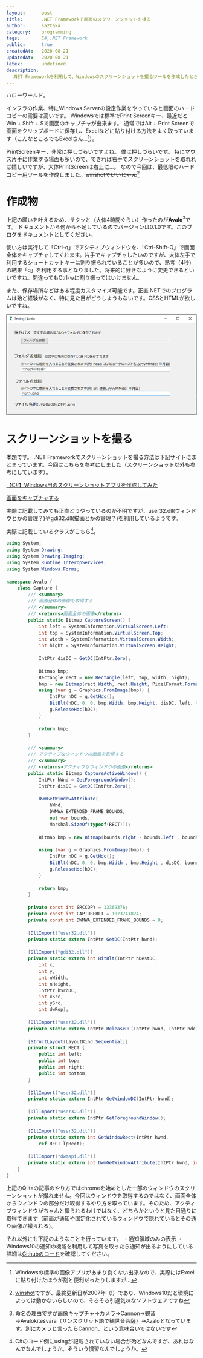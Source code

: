 ```yaml
---
layout:      post
title:       .NET Frameworkで画面のスクリーンショットを撮る
author:      sa2taka
category:    programming
tags:        C#,.NET Framework
public:      true
createdAt:   2020-08-21
updatedAt:   2020-08-21
latex:       undefined
description:
  .NET Frameworkを利用して、Windowsのスクリーンショットを撮るツールを作成したときの記録です。  
---
```


ハローワールド。

インフラの作業、特にWindows Serverの設定作業をやっていると画面のハードコピーの需要は高いです。
Windowsでは標準でPrint Screenキー、最近だとWin + Shift + Sで画面のキャプチャが出来ます。
通常ではAlt + Print Screenで画面をクリップボードに保存し、Excelなどに貼り付ける方法をよく取っています（こんなところでもExcelさん...[^hardcopy-with-excel]）。

[^hardcopy-with-excel]:Windowsの標準の画像アプリがあまり良くない出来なので、実際にはExcelに貼り付けたほうが割と便利だったりしますが...

PrintScreenキー、非常に押しづらいですよね。
僕は押しづらいです。
特にマウス片手に作業する場面も多いので、できれば右手でスクリーンショットを取れれば嬉しいですが、大体PrintScreenは右上に...。
なので今回は、最低限のハードコピー用ツールを作成しました。~~winshotでいいじゃん[^winshot]~~

[^winshot]: [winshot](http://www.woodybells.com/winshot.html)ですが、最終更新日が2007年（!）であり、Windows10だと環境によっては動かないらしいので、そろそろ引退気味なソフトウェアですね

# 作成物

上記の願いを叶えるため、サクッと（大体4時間ぐらい）作ったのが[**Avalo**](https://github.com/sa2taka/Avalo/releases)[^avalo]です。
ドキュメントから何から不足しているのでバージョンは0.1.0です。このブログをドキュメントとしてください。

[^avalo]: 命名の理由ですが画像キャプチャ→カメラ→Cannon→観音→Avalokiteśvara（サンスクリット語で観世音菩薩）→Avaloとなっています。別にカメラと言ったらCannon、という意味合いではないです

使い方は実行して「Ctrl-q」でアクティブウィンドウを、「Ctrl-Shift-Q」で画面全体をキャプチャしてくれます。片手でキャプチャしたいのですが、大体左手で利用するショートカットキーは割り振られていることが多いので、熟考（4秒）の結果「q」を利用する事となりました。将来的に好きなように変更できるといいですね。間違ってもCtrl-wに割り振ってはいけません。

また、保存場所などはある程度カスタマイズ可能です。正直.NETでのプログラムは殆ど経験がなく、特に見た目がどうしようもないです。CSSとHTMLが欲しいですね。

![Avaloの設定画面](../_images/Avalo-Setting.png)

# スクリーンショットを撮る

本題です。
.NET Frameworkでスクリーンショットを撮る方法は下記サイトにまとまっています。今回はこちらを参考にしました（スクリーンショット以外も参考にしています）。

[【C#】Windows用のスクリーンショットアプリを作成してみた](https://qiita.com/nemutas/items/dda1737346baa809e6f3#%E3%81%99%E3%81%B9%E3%81%A6%E3%81%AE%E3%83%87%E3%82%A3%E3%82%B9%E3%83%97%E3%83%AC%E3%82%A4%E3%82%921%E6%9E%9A%E3%82%B9%E3%82%AF%E3%82%B7%E3%83%A7%E3%81%A8%E3%81%97%E3%81%A6%E6%92%AE%E3%82%8B)

[画面をキャプチャする](https://dobon.net/vb/dotnet/graphics/screencapture.html)

実際に記載してみても正直どうやっているのか不明ですが、user32.dll(ウィンドウとかの管理？)やgdi32.dll(描画とかの管理？)を利用しているようです。

実際に記載しているクラスがこちら[^csharp]。

[^csharp]:C#のコード例にusingが記載されていない場合が殆どなんですが、あれはなんでなんでしょうか。そういう慣習なんでしょうか。


```csharp:Capture.cs
using System;
using System.Drawing;
using System.Drawing.Imaging;
using System.Runtime.InteropServices;
using System.Windows.Forms;

namespace Avalo {
    class Capture {
        /// <summary>
        /// 画面全体の画像を取得する
        /// </summary>
        /// <returns>画面全体の画像</returns>
        public static Bitmap CaptureScreen() {
            int left = SystemInformation.VirtualScreen.Left;
            int top = SystemInformation.VirtualScreen.Top;
            int width = SystemInformation.VirtualScreen.Width;
            int hight = SystemInformation.VirtualScreen.Height;

            IntPtr disDC = GetDC(IntPtr.Zero);

            Bitmap bmp;
            Rectangle rect = new Rectangle(left, top, width, hight);
            bmp = new Bitmap(rect.Width, rect.Height, PixelFormat.Format32bppArgb);
            using (var g = Graphics.FromImage(bmp)) {
                IntPtr hDC = g.GetHdc();
                BitBlt(hDC, 0, 0, bmp.Width, bmp.Height, disDC, left, top, SRCCOPY);
                g.ReleaseHdc(hDC);
            }

            return bmp;
        }

        /// <summary>
        /// アクティブなウィンドウの画像を取得する
        /// </summary>
        /// <returns>アクティブなウィンドウの画像</returns>
        public static Bitmap CaptureActiveWindow() {
            IntPtr hWnd = GetForegroundWindow();
            IntPtr disDC = GetDC(IntPtr.Zero);

            DwmGetWindowAttribute(
                hWnd,
                DWMWA_EXTENDED_FRAME_BOUNDS,
                out var bounds,
                Marshal.SizeOf(typeof(RECT)));

            Bitmap bmp = new Bitmap(bounds.right - bounds.left , bounds.bottom - bounds.top, PixelFormat.Format32bppArgb);

            using (var g = Graphics.FromImage(bmp)) {
                IntPtr hDC = g.GetHdc();
                BitBlt(hDC, 0, 0, bmp.Width , bmp.Height , disDC, bounds.left , bounds.top, SRCCOPY);
                g.ReleaseHdc(hDC);
            }

            return bmp;
        }

        private const int SRCCOPY = 13369376;
        private const int CAPTUREBLT = 1073741824;
        private const int DWMWA_EXTENDED_FRAME_BOUNDS = 9;

        [DllImport("user32.dll")]
        private static extern IntPtr GetDC(IntPtr hwnd);

        [DllImport("gdi32.dll")]
        private static extern int BitBlt(IntPtr hDestDC,
            int x,
            int y,
            int nWidth,
            int nHeight,
            IntPtr hSrcDC,
            int xSrc,
            int ySrc,
            int dwRop);

        [DllImport("user32.dll")]
        private static extern IntPtr ReleaseDC(IntPtr hwnd, IntPtr hdc);

        [StructLayout(LayoutKind.Sequential)]
        private struct RECT {
            public int left;
            public int top;
            public int right;
            public int bottom;
        }

        [DllImport("user32.dll")]
        private static extern IntPtr GetWindowDC(IntPtr hwnd);

        [DllImport("user32.dll")]
        private static extern IntPtr GetForegroundWindow();

        [DllImport("user32.dll")]
        private static extern int GetWindowRect(IntPtr hwnd,
            ref RECT lpRect);

        [DllImport("dwmapi.dll")]
        private static extern int DwmGetWindowAttribute(IntPtr hwnd, int dwAttribute, out RECT pvAttribute, int cbAttribute);
    }
}
```

上記のQiitaの記事のやり方ではchromeを始めとした一部のウィンドウのスクリーンショットが撮れません。今回はウィンドウを取得するのではなく、画面全体からウィンドウの部分だけ取得するやり方を取っています。そのため、アクティブウィンドウがちゃんと撮られるわけではなく、どちらかというと見た目通りに取得できます（前面が通知や固定化されているウィンドウで隠れているとその通り画像が撮られる）。

それ以外にも下記のようなことを行っています。
・通知領域のみの表示
・Windows10の通知の機能を利用して写真を取ったら通知が出るようにしている
詳細は[Githubのコード](https://github.com/sa2taka/Avalo)を確認してください。
